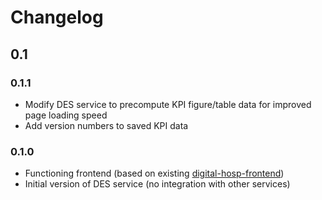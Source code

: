 # Changelog

## 0.1

### 0.1.1
- Modify DES service to precompute KPI figure/table data for improved page loading speed
- Add version numbers to saved KPI data

### 0.1.0

- Functioning frontend (based on existing [digital-hosp-frontend](https://github.com/cam-digital-hospitals/digital-hosp-frontend))
- Initial version of DES service (no integration with other services)
